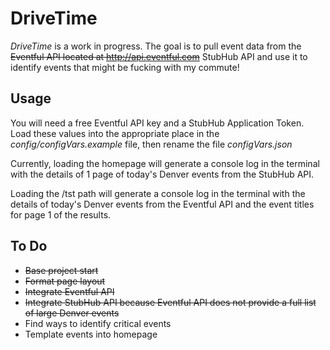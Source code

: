 # DriveTime

*DriveTime* is a work in progress. The goal is to pull event data from the ~~Eventful API located at http://api.eventful.com~~ StubHub API and use it to identify events that might be fucking with my commute!

## Usage

You will need a free Eventful API key and a StubHub Application Token. Load these values into the appropriate place in the *config/configVars.example* file, then rename the file *configVars.json*

Currently, loading the homepage will generate a console log in the terminal with the details of 1 page of today's Denver events from the StubHub API.

Loading the /tst path will generate a console log in the terminal with the details of today's Denver events from the Eventful API and the event titles for page 1 of the results.

## To Do

+ ~~Base project start~~
+ ~~Format page layout~~
+ ~~Integrate Eventful API~~
+ ~~Integrate StubHub API because Eventful API does not provide a full list of large Denver events~~
+ Find ways to identify critical events
+ Template events into homepage